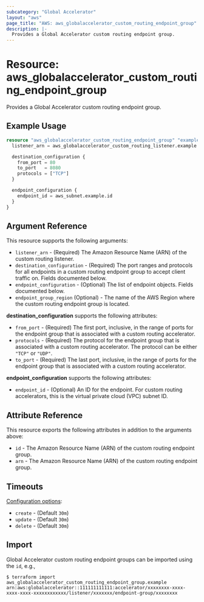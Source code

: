 ```yaml
---
subcategory: "Global Accelerator"
layout: "aws"
page_title: "AWS: aws_globalaccelerator_custom_routing_endpoint_group"
description: |-
  Provides a Global Accelerator custom routing endpoint group.
---
```


# Resource: aws_globalaccelerator_custom_routing_endpoint_group

Provides a Global Accelerator custom routing endpoint group.

## Example Usage

```terraform
resource "aws_globalaccelerator_custom_routing_endpoint_group" "example" {
  listener_arn = aws_globalaccelerator_custom_routing_listener.example.id

  destination_configuration {
    from_port = 80
    to_port   = 8080
    protocols = ["TCP"]
  }

  endpoint_configuration {
    endpoint_id = aws_subnet.example.id
  }
}
```

## Argument Reference

This resource supports the following arguments:

* `listener_arn` - (Required) The Amazon Resource Name (ARN) of the custom routing listener.
* `destination_configuration` - (Required) The port ranges and protocols for all endpoints in a custom routing endpoint group to accept client traffic on. Fields documented below.
* `endpoint_configuration` - (Optional) The list of endpoint objects. Fields documented below.
* `endpoint_group_region` (Optional) - The name of the AWS Region where the custom routing endpoint group is located.

**destination_configuration** supports the following attributes:

* `from_port` - (Required) The first port, inclusive, in the range of ports for the endpoint group that is associated with a custom routing accelerator.
* `protocols` - (Required) The protocol for the endpoint group that is associated with a custom routing accelerator. The protocol can be either `"TCP"` or `"UDP"`.
* `to_port` - (Required) The last port, inclusive, in the range of ports for the endpoint group that is associated with a custom routing accelerator.

**endpoint_configuration** supports the following attributes:

* `endpoint_id` - (Optional) An ID for the endpoint. For custom routing accelerators, this is the virtual private cloud (VPC) subnet ID.

## Attribute Reference

This resource exports the following attributes in addition to the arguments above:

* `id` - The Amazon Resource Name (ARN) of the custom routing endpoint group.
* `arn` - The Amazon Resource Name (ARN) of the custom routing endpoint group.

## Timeouts

[Configuration options](https://developer.hashicorp.com/terraform/language/resources/syntax#operation-timeouts):

* `create` - (Default `30m`)
* `update` - (Default `30m`)
* `delete` - (Default `30m`)

## Import

Global Accelerator custom routing endpoint groups can be imported using the `id`, e.g.,

```
$ terraform import aws_globalaccelerator_custom_routing_endpoint_group.example arn:aws:globalaccelerator::111111111111:accelerator/xxxxxxxx-xxxx-xxxx-xxxx-xxxxxxxxxxxx/listener/xxxxxxx/endpoint-group/xxxxxxxx
```
